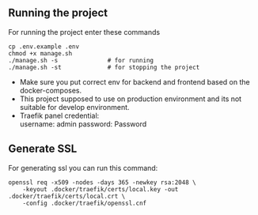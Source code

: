 ## Running the project

For running the project enter these commands

```
cp .env.example .env
chmod +x manage.sh
./manage.sh -s              # for running
./manage.sh -st             # for stopping the project
```

- Make sure you put correct env for backend and frontend based on the docker-composes.
- This project supposed to use on production environment and its not suitable for develop environment.
- Traefik panel credential:  
  username: admin
  password: Password

## Generate SSL

For generating ssl you can run this command:

```
openssl req -x509 -nodes -days 365 -newkey rsa:2048 \
    -keyout .docker/traefik/certs/local.key -out .docker/traefik/certs/local.crt \
    -config .docker/traefik/openssl.cnf
```
